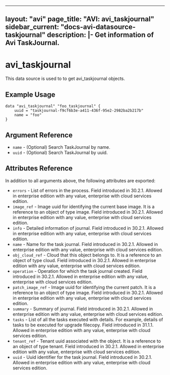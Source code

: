 <!--
    Copyright 2021 VMware, Inc.
    SPDX-License-Identifier: Mozilla Public License 2.0
-->
---
layout: "avi"
page_title: "AVI: avi_taskjournal"
sidebar_current: "docs-avi-datasource-taskjournal"
description: |-
  Get information of Avi TaskJournal.
---

# avi_taskjournal

This data source is used to to get avi_taskjournal objects.

## Example Usage

```hcl
data "avi_taskjournal" "foo_taskjournal" {
    uuid = "taskjournal-f9cf6b3e-a411-436f-95e2-2982ba2b217b"
    name = "foo"
}
```

## Argument Reference

* `name` - (Optional) Search TaskJournal by name.
* `uuid` - (Optional) Search TaskJournal by uuid.

## Attributes Reference

In addition to all arguments above, the following attributes are exported:

* `errors` - List of errors in the process. Field introduced in 30.2.1. Allowed in enterprise edition with any value, enterprise with cloud services edition.
* `image_ref` - Image uuid for identifying the current base image. It is a reference to an object of type image. Field introduced in 30.2.1. Allowed in enterprise edition with any value, enterprise with cloud services edition.
* `info` - Detailed information of journal. Field introduced in 30.2.1. Allowed in enterprise edition with any value, enterprise with cloud services edition.
* `name` - Name for the task journal. Field introduced in 30.2.1. Allowed in enterprise edition with any value, enterprise with cloud services edition.
* `obj_cloud_ref` - Cloud that this object belongs to. It is a reference to an object of type cloud. Field introduced in 30.2.1. Allowed in enterprise edition with any value, enterprise with cloud services edition.
* `operation` - Operation for which the task journal created. Field introduced in 30.2.1. Allowed in enterprise edition with any value, enterprise with cloud services edition.
* `patch_image_ref` - Image uuid for identifying the current patch. It is a reference to an object of type image. Field introduced in 30.2.1. Allowed in enterprise edition with any value, enterprise with cloud services edition.
* `summary` - Summary of journal. Field introduced in 30.2.1. Allowed in enterprise edition with any value, enterprise with cloud services edition.
* `tasks` - List of all the tasks executed with details. For example, details of tasks to be executed for upgrade filecopy. Field introduced in 31.1.1. Allowed in enterprise edition with any value, enterprise with cloud services edition.
* `tenant_ref` - Tenant uuid associated with the object. It is a reference to an object of type tenant. Field introduced in 30.2.1. Allowed in enterprise edition with any value, enterprise with cloud services edition.
* `uuid` - Uuid identifier for the task journal. Field introduced in 30.2.1. Allowed in enterprise edition with any value, enterprise with cloud services edition.

